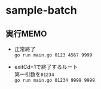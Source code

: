 # sample-batch


## 実行MEMO

* 正常終了  
`go run main.go 0123 4567 9999`  


* exitCd=1で終了するルート  
第一引数を`01234`  
`go run main.go 01234 9999 9999`  


